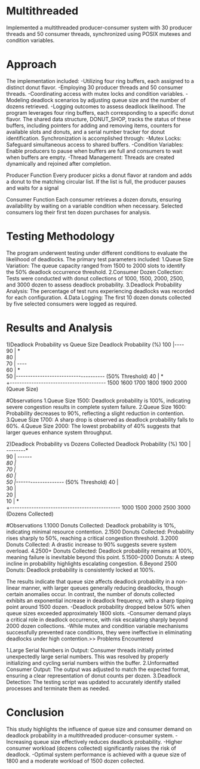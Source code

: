 # Multithreaded
Implemented a multithreaded producer-consumer system with 30 producer threads and 50 consumer threads, synchronized using POSIX mutexes and condition variables.
# Approach
The implementation included:
	-Utilizing four ring buffers, each assigned to a distinct donut flavor.
	-Employing 30 producer threads and 50 consumer threads.
	-Coordinating access with mutex locks and condition variables.
	-Modeling deadlock scenarios by adjusting queue size and the number of dozens retrieved.
	-Logging outcomes to assess deadlock likelihood.
	The program leverages four ring buffers, each corresponding to a specific donut flavor.
	The shared data structure, DONUT_SHOP, tracks the status of these buffers, including 	pointers for adding and removing items, counters for available slots and donuts, and a 	serial number tracker for donut identification. Synchronization is accomplished through:
	-Mutex Locks: Safeguard simultaneous access to shared buffers.
	-Condition Variables: Enable producers to pause when buffers are full and consumers to wait 	when buffers are empty.
	-Thread Management: Threads are created dynamically and rejoined after completion.

Producer Function
	Every producer picks a donut flavor at random and adds a donut to the matching circular list. If the list is full, the producer pauses and waits for a signal

Consumer Function
	Each consumer retrieves a dozen donuts, ensuring availability by waiting on a variable 	condition when necessary. Selected consumers log their first ten dozen purchases for 	analysis.

# Testing Methodology
The program underwent testing under different conditions to evaluate the likelihood of deadlocks. The primary test parameters included:
	1.Queue Size Variation: The queue capacity ranged from 1500 to 2000 slots to identify the 50% deadlock occurrence threshold.
	2.Consumer Dozen Collection: Tests were conducted with donut collections of 1000, 1500, 2000, 2500, and 3000 dozen to assess deadlock probability.
	3.Deadlock Probability Analysis: The percentage of test runs experiencing deadlocks was recorded for each configuration.
	4.Data Logging: The first 10 dozen donuts collected by five selected consumers were logged as required.

# Results and Analysis
1)Deadlock Probability vs Queue Size
Deadlock Probability (%)
100 |*----*                                  
 90 |     *                                 
 80 |                                         
 70 |        *----*                            
 60 |            *                            
 50 |---------------------------*----*------  (50% Threshold)
 40 |                              *          
    +----------------------------------------
      1500 1600 1700 1800 1900 2000 (Queue Size)

#Observations
	1.Queue Size 1500: Deadlock probability is 100%, indicating severe congestion results in 	complete system failure.
	2.Queue Size 1600: Probability decreases to 90%, reflecting a slight reduction in 	contention.
	3.Queue Size 1700: A sharp drop is observed as deadlock probability falls to 60%.
	4.Queue Size 2000: The lowest probability of 40% suggests that larger queues enhance system 	throughput.

2)Deadlock Probability vs Dozens Collected
Deadlock Probability (%)
100 |                  *----*----*    
 90 |          *------                          
 80 |                                                  
 70 |                                                  
 60 |                                                  
 50 |------*--------------                            (50% Threshold)
 40 |                                                  
 30 |                                                  
 20 |                                                  
 10 |  *                                                
    +----------------------------------------------
      1000 1500 2000 2500 3000 (Dozens Collected)

#Observations
	1.1000 Donuts Collected: Deadlock probability is 10%, indicating minimal resource 	contention.
	2.1500 Donuts Collected: Probability rises sharply to 50%, reaching a critical congestion 	threshold.
	3.2000 Donuts Collected: A drastic increase to 90% suggests severe system overload.
	4.2500+ Donuts Collected: Deadlock probability remains at 100%, meaning failure is 	inevitable beyond this point.
	5.1500–2000 Donuts: A steep incline in probability highlights escalating congestion.
	6.Beyond 2500 Donuts: Deadlock probability is consistently locked at 100%.

The results indicate that queue size affects deadlock probability in a non-linear manner, with larger queues generally reducing deadlocks, though certain anomalies occur. In contrast, the number of donuts collected exhibits an exponential increase in deadlock frequency, with a sharp tipping point around 1500 dozen.
	-Deadlock probability dropped below 50% when queue sizes exceeded approximately 1800 slots.
	-Consumer demand plays a critical role in deadlock occurrence, with risk escalating sharply 	 beyond 2000 dozen collections.
	-While mutex and condition variable mechanisms successfully prevented race conditions, they 	 were ineffective in eliminating deadlocks under high contention.>> Problems Encountered

1.Large Serial Numbers in Output: Consumer threads initially printed unexpectedly large serial numbers. This was resolved by properly initializing and cycling serial numbers within the buffer.
2.Unformatted Consumer Output: The output was adjusted to match the expected format, ensuring a clear representation of donut counts per dozen.
3.Deadlock Detection: The testing script was updated to accurately identify stalled processes and terminate them as needed.

# Conclusion

This study highlights the influence of queue size and consumer demand on deadlock probability in a multithreaded producer-consumer system.
	-Increasing queue size effectively reduces deadlock probability.
	-Higher consumer workload (dozens collected) significantly raises the risk of deadlock.
	-Optimal system performance is achieved with a queue size of 1800 and a moderate workload of 	 1500 dozen collected.
